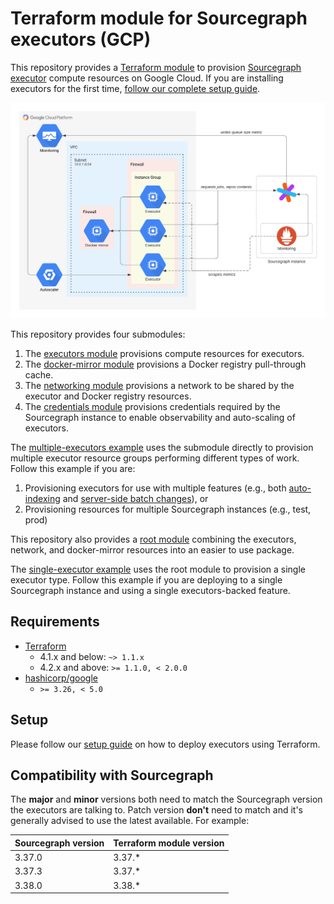 # Terraform module for Sourcegraph executors (GCP)

This repository provides a [Terraform module](https://learn.hashicorp.com/tutorials/terraform/module-use?in=terraform/modules) to provision [Sourcegraph executor](https://docs.sourcegraph.com/admin/executors) compute resources on Google Cloud. If you are installing executors for the first time, [follow our complete setup guide](https://docs.sourcegraph.com/admin/deploy_executors).

![Infrastructure overview](https://raw.githubusercontent.com/sourcegraph/terraform-google-executors/master/images/infrastructure.png)

This repository provides four submodules:

1. The [executors module](https://registry.terraform.io/modules/sourcegraph/executors/google/5.3.666/submodules/executors) provisions compute resources for executors.
2. The [docker-mirror module](https://registry.terraform.io/modules/sourcegraph/executors/google/5.3.666/submodules/docker-mirror) provisions a Docker registry pull-through cache.
3. The [networking module](https://registry.terraform.io/modules/sourcegraph/executors/google/5.3.666/submodules/networking) provisions a network to be shared by the executor and Docker registry resources.
4. The [credentials module](https://registry.terraform.io/modules/sourcegraph/executors/google/5.3.666/submodules/credentials) provisions credentials required by the Sourcegraph instance to enable observability and auto-scaling of executors.

The [multiple-executors example](https://github.com/sourcegraph/terraform-google-executors/blob/v5.3.666/examples/multiple-executors) uses the submodule directly to provision multiple executor resource groups performing different types of work. Follow this example if you are:
1. Provisioning executors for use with multiple features (e.g., both [auto-indexing](https://docs.sourcegraph.com/code_intelligence/explanations/auto_indexing) and [server-side batch changes](https://docs.sourcegraph.com/batch_changes/explanations/server_side)), or
2. Provisioning resources for multiple Sourcegraph instances (e.g., test, prod)

This repository also provides a [root module](https://registry.terraform.io/modules/sourcegraph/executors/google/5.3.666) combining the executors, network, and docker-mirror resources into an easier to use package.

The [single-executor example](https://github.com/sourcegraph/terraform-google-executors/blob/v5.3.666/examples/single-executor) uses the root module to provision a single executor type. Follow this example if you are deploying to a single Sourcegraph instance and using a single executors-backed feature.

## Requirements

- [Terraform](https://www.terraform.io/) 
  - 4.1.x and below: `~> 1.1.x`
  - 4.2.x and above: `>= 1.1.0, < 2.0.0`
- [hashicorp/google](https://registry.terraform.io/providers/hashicorp/google) 
  - `>= 3.26, < 5.0`

## Setup

Please follow our [setup guide](https://docs.sourcegraph.com/admin/deploy_executors_terraform) on how to deploy
executors using Terraform.

## Compatibility with Sourcegraph

The **major** and **minor** versions both need to match the Sourcegraph version the executors are talking to. Patch version **don't** need to match and it's generally advised to use the latest available.
For example:

| **Sourcegraph version** | **Terraform module version** |
|-------------------------|------------------------------|
| 3.37.0                  | 3.37.\*                      |
| 3.37.3                  | 3.37.\*                      |
| 3.38.0                  | 3.38.\*                      |
